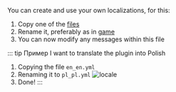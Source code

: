You can create and use your own localizations, for this:
1. Copy one of the [files](/docs/localizations/)
2. Rename it, preferably as in [game](https://minecraft.wiki/w/Language)
3. You can now modify any messages within this file

::: tip Пример
I want to translate the plugin into Polish
1. Copying the file `en_en.yml`
2. Renaming it to `pl_pl.yml`
   ![locale](/locale.png)
3. Done!
   :::
